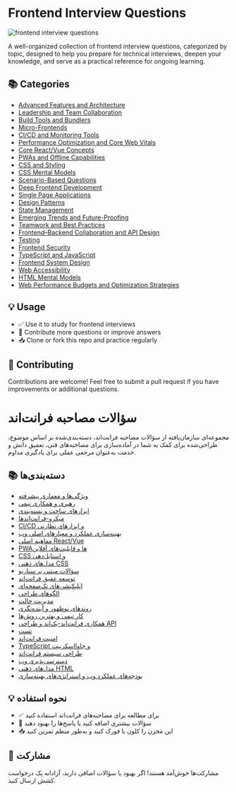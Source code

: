 # Frontend Interview Questions

![frontend interview questions](./banner.png "frontend interview questions")

A well-organized collection of frontend interview questions, categorized by topic, designed to help you prepare for technical interviews, deepen your knowledge, and serve as a practical reference for ongoing learning.

## 📚 Categories

- [Advanced Features and Architecture](./advanced-features-and-architecture/questions.md)
- [Leadership and Team Collaboration](./leadership-and-team-collaboration/questions.md)
- [Build Tools and Bundlers](./build-tools-and-bundlers/questions.md)
- [Micro-Frontends](./micro-frontends/questions.md)
- [CI/CD and Monitoring Tools](./ci-cd-and-monitoring-tools/questions.md)
- [Performance Optimization and Core Web Vitals](./performance-optimization-and-core-web-vitals/questions.md)
- [Core React/Vue Concepts](./core-react-vue-concepts/questions.md)
- [PWAs and Offline Capabilities](./pwas-and-offline-capabilities/questions.md)
- [CSS and Styling](./css-and-styling/questions.md)
- [CSS Mental Models](./css-mental-models/questions.md)
- [Scenario-Based Questions](./scenario-based-questions/questions.md)
- [Deep Frontend Development](./deep-frontend-development/questions.md)
- [Single Page Applications](./single-page-applications/questions.md)
- [Design Patterns](./design-patterns/questions.md)
- [State Management](./state-management/questions.md)
- [Emerging Trends and Future-Proofing](./emerging-trends-and-future-proofing/questions.md)
- [Teamwork and Best Practices](./teamwork-and-best-practices/questions.md)
- [Frontend–Backend Collaboration and API Design](./frontend-backend-collaboration-and-api-design/questions.md)
- [Testing](./testing/questions.md)
- [Frontend Security](./frontend-security/questions.md)
- [TypeScript and JavaScript](./typescript-and-javascript/questions.md)
- [Frontend System Design](./frontend-system-design/questions.md)
- [Web Accessibility](./web-accessibility/questions.md)
- [HTML Mental Models](./html-mental-models/questions.md)
- [Web Performance Budgets and Optimization Strategies](./web-performance-budgets-and-optimization-strategies/questions.md)

## 💡 Usage

- ✅ Use it to study for frontend interviews
- 🔁 Contribute more questions or improve answers
- 📥 Clone or fork this repo and practice regularly

## 🙌 Contributing

Contributions are welcome! Feel free to submit a pull request if you have improvements or additional questions.

##

# سؤالات مصاحبه فرانت‌اند

مجموعه‌ای سازمان‌یافته از سؤالات مصاحبه فرانت‌اند، دسته‌بندی‌شده بر اساس موضوع، طراحی‌شده برای کمک به شما در آماده‌سازی برای مصاحبه‌های فنی، تعمیق دانش و خدمت به‌عنوان مرجعی عملی برای یادگیری مداوم.

## 📚 دسته‌بندی‌ها

- [ویژگی‌ها و معماری پیشرفته](./persian/advanced-features-and-architecture/questions.md)
- [رهبری و همکاری تیمی](./persian/leadership-and-team-collaboration/questions.md)
- [ابزارهای ساخت و بسته‌بندی](./persian/build-tools-and-bundlers/questions.md)
- [میکرو-فرانت‌اندها](./persian/micro-frontends/questions.md)
- [CI/CD و ابزارهای نظارتی](./persian/ci-cd-and-monitoring-tools/questions.md)
- [بهینه‌سازی عملکرد و معیارهای اصلی وب](./persian/performance-optimization-and-core-web-vitals/questions.md)
- [مفاهیم اصلی React/Vue](./persian/core-react-vue-concepts/questions.md)
- [PWAها و قابلیت‌های آفلاین](./persian/pwas-and-offline-capabilities/questions.md)
- [CSS و استایل‌دهی](./persian/css-and-styling/questions.md)
- [مدل‌های ذهنی CSS](./persian/css-mental-models/questions.md)
- [سؤالات مبتنی بر سناریو](./persian/scenario-based-questions/questions.md)
- [توسعه عمیق فرانت‌اند](./persian/deep-frontend-development/questions.md)
- [اپلیکیشن‌های تک‌صفحه‌ای](./persian/single-page-applications/questions.md)
- [الگوهای طراحی](./persian/design-patterns/questions.md)
- [مدیریت حالت](./persian/state-management/questions.md)
- [روندهای نوظهور و آینده‌نگری](./persian/emerging-trends-and-future-proofing/questions.md)
- [کار تیمی و بهترین روش‌ها](./persian/teamwork-and-best-practices/questions.md)
- [همکاری فرانت‌اند-بک‌اند و طراحی API](./persian/frontend-backend-collaboration-and-api-design/questions.md)
- [تست](./persian/testing/questions.md)
- [امنیت فرانت‌اند](./persian/frontend-security/questions.md)
- [TypeScript و جاوااسکریپت](./persian/typescript-and-javascript/questions.md)
- [طراحی سیستم فرانت‌اند](./persian/frontend-system-design/questions.md)
- [دسترسی‌پذیری وب](./persian/web-accessibility/questions.md)
- [مدل‌های ذهنی HTML](./persian/html-mental-models/questions.md)
- [بودجه‌های عملکرد وب و استراتژی‌های بهینه‌سازی](./persian/web-performance-budgets-and-optimization-strategies/questions.md)

## 💡 نحوه استفاده

- ✅ برای مطالعه برای مصاحبه‌های فرانت‌اند استفاده کنید
- 🔁 سؤالات بیشتری اضافه کنید یا پاسخ‌ها را بهبود دهید
- 📥 این مخزن را کلون یا فورک کنید و به‌طور منظم تمرین کنید

## 🙌 مشارکت

مشارکت‌ها خوش‌آمد هستند! اگر بهبود یا سؤالات اضافی دارید، آزادانه یک درخواست کشش ارسال کنید.

